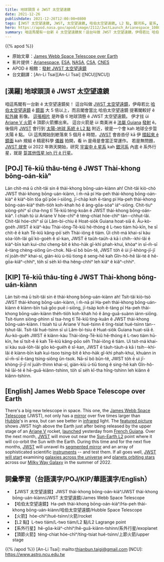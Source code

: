 ```yaml
---
title: 地球頭頂 ê JWST 太空望遠鏡
date: 2021-12-26
publishdate: 2021-12-26T12:00:00+0800
tags: [JWST 太空望遠鏡, JWST, 太空望遠鏡, 哈伯太空望遠鏡, L2 點, 銀河系, 星系, 系外行星, 頂節火箭, 紅外線]
hero: https://apod.nasa.gov/apod/image/2112/JwstLaunch_Arianespace_1080.jpg
summary: 咱這馬閣有一台新 ê 太空望遠鏡矣！這台叫做 JWST 太空望遠鏡，伊毋若比 哈伯太空望遠鏡 ê 鏡面 大 5 倍以上，而且伊嘛比哈伯太空望遠鏡 提著 ê 紅外線波段影像閣較好。
---
```


{{% apod %}}

- 原始文章：[James Webb Space Telescope over Earth](https://apod.nasa.gov/apod/ap211226.html)
- 影片提供：[Arianespace](https://www.arianespace.com/), [ESA](https://www.esa.int/), [NASA](https://www.nasa.gov/), [CSA](https://www.asc-csa.gc.ca/), [CNES](https://cnes.fr/)
- APOD ê 相館：[發射 JWST 太空望遠鏡](https://www.facebook.com/media/set/?vanity=APOD.Sky&set=a.4297444840359702)
- 台文翻譯：[An-Li Tsai][An-Li Tsai] ([NCU][NCU])

## [漢羅] 地球頭頂 ê JWST 太空望遠鏡
咱這馬閣有一台新 ê 太空望遠鏡矣！
這台叫做 [JWST 太空望遠鏡][James Webb Space Telescope]，伊毋若比 [哈伯太空望遠鏡][Hubble] ê [鏡面][mirror] 大 5 倍以上，而且閣會當比 哈伯太空望遠鏡 提著閣較好 ê [紅外線][infrared] 影像。
[這張相片][featured picture] 是昨昏 tī 地球頂懸 ê JWST 太空望遠鏡。
伊才拄 ùi [Ariane V 火箭][Ariane V] ê 頂節火箭擲出來。
這台火箭是 ùi 南美洲 ê [法屬 Guiana][French Guiana] [發射][launched] ê。
後個月 [JWST][JWST 1] 會行到 [太陽-地球 系統 ê L2 點][Sun-Earth L2] 附近，彼是一个會 kah 地球仝步踅太陽 ê 點。
Ùi 這馬開始到紲落來 5 個月 ê 時間，[JWST][JWST 2] 會沓沓仔 kā 伊 [摺起來 ê 鏡面][segmented mirror] kah 規組 ê 精密科學 [儀器][instruments] 拍開，看 in 是毋是會當正常運作。
若是無問題，[JWST 就會][JWST will start] ùi 2022 年熱天開始，研究 [宇宙中 ê 星系][galaxies across the universe] kah [銀河系][Milky Way Galaxy] 內底 ê 系外行星，就是 [踅其他恆星 leh 行 ê 行星][planets orbiting stars]。

## [POJ] Tē-kiû thâu-téng ê JWST Thài-khong bōng-oán-kiàⁿ
Lán chit-má ū chi̍t-tâi sin ê thài-khong bōng-uán-kiànn ah!
Chit-tâi kiò-chò JWST thài-khong bōng-uán-kiànn, i m̄-nā pí Ha-peh thài-khong bōng-oán-kiàⁿ ê kiàⁿ-bīn tōa gō͘ pōe í-siōng, jī-cha̍p koh ē-tàng pí Ha-peh thài-khong bōng-oán-kiàⁿ the̍h-tio̍h koh-khah hó ê âng-gōa-sòaⁿ iáⁿ-siōng.
Chit-tiuⁿ siòng-phìⁿ sī cha-hng tī Tē-kiû téng-koân ê JWST thài-khong bōng-oán-kiàⁿ.
I chiah tú ùi Ariane V hóe-chìⁿ ê téng-chiat hóe-chìⁿ tàn--chhut-lâi.
Chit-tâi hóe-chìⁿ sī ùi Lâm-bí-chiu ê Hoat-sio̍k Guiana hoat-siā ê.
Āu-kò-goe̍h JWST ē kiâⁿ-kàu Thài-iông-Tē-kiû hē-thóng ê L-two tiám hū-kīn, he sī chi̍t-ê ē kah Tē-kiû kâng-pō͘ se̍h Thài-iông ê tiám.
Ùi chit-má khai-sí kàu sòa-lo̍h-lâi gō͘ kò-goe̍h ê sî-kan, JWST ē tau̍h-tau̍h-á kā i chih--khí-lâi ê kiàⁿ-bīn kah kui-cho͘ cheng-bi̍t ê kho-ha̍k gî-khì phah-khui, khòaⁿ in sī-m̄-sī ē-tàng chèng-siông ūn-chok.
Nā-sī bô būn-tê, JWST to̍h ē ùi jī-khòng-jī-jī nî joa̍h-thiⁿ khai-sí, gián-kiù ú-tiū tiong ê seng-hē kah Gîn-hô-hē lāi-té ê hē-gōa-kiâⁿ-chhiⁿ, to̍h sī se̍h kî-tha hêng-chhiⁿ leh kiâⁿ ê kiâⁿ-chhiⁿ.

## [KIP] Tē-kiû thâu-tíng ê JWST Thài-khong bōng-uán-kiànn
Lán tsit-má ū tsi̍t-tâi sin ê thài-khong bōng-uán-kiànn ah!
Tsit-tâi kiò-tsò JWST thài-khong bōng-uán-kiànn, i m̄-nā pí Ha-peh thài-khong bōng-uán-kiànn ê kiànn-bīn tuā gōo puē í-siōng, jī-tsa̍p koh ē-tàng pí Ha-peh thài-khong bōng-uán-kiànn the̍h-tio̍h koh-khah hó ê âng-guā-suànn iánn-siōng.
Tsit-tiunn siòng-phìnn sī tsa-hng tī Tē-kiû tíng-kuân ê JWST thài-khong bōng-uán-kiànn.
I tsiah tú uì Ariane V hué-tsìnn ê tíng-tsiat hué-tsìnn tàn--tshut-lâi.
Tsit-tâi hué-tsìnn sī uì Lâm-bí-tsiu ê Huat-sio̍k Guiana huat-siā ê.
Āu-kò-gue̍h JWST ē kiânn-kàu Thài-iông-Tē-kiû hē-thóng ê L-two tiám hū-kīn, he sī tsi̍t-ê ē kah Tē-kiû kâng-pōo se̍h Thài-iông ê tiám.
Uì tsit-má khai-sí kàu suà-lo̍h-lâi gōo kò-gue̍h ê sî-kan, JWST ē ta̍uh-ta̍uh-á kā i tsih--khí-lâi ê kiànn-bīn kah kui-tsoo tsing-bi̍t ê kho-ha̍k gî-khì phah-khui, khuànn in sī-m̄-sī ē-tàng tsìng-siông ūn-tsok.
Nā-sī bô būn-tê, JWST to̍h ē uì jī-khòng-jī-jī nî jua̍h-thinn khai-sí, gián-kiù ú-tiū tiong ê sing-hē kah Gîn-hô-hē lāi-té ê hē-guā-kiânn-tshinn, to̍h sī se̍h kî-tha hîng-tshinn leh kiânn ê kiânn-tshinn.

## [English] James Webb Space Telescope over Earth
There's a big new telescope in space.
This one, the [James Webb Space Telescope][James Webb Space Telescope] (JWST), not only has a [mirror][mirror] over five times larger than [Hubble][Hubble]'s in area, but can see better in [infrared][infrared] light.
The [featured picture][featured picture] shows JWST high above the Earth just after being released by the upper stage of an [Ariane V][Ariane V] rocket, [launched][launched] yesterday from [French Guiana][French Guiana].
Over the next month, [JWST][JWST 1] will move out near the [Sun-Earth L2][Sun-Earth L2] point where it will co-orbit the Sun with the Earth.
During this time and for the next five months, [JWST][JWST 2] will unravel its [segmented mirror][segmented mirror] and an array of sophisticated scientific [instruments][instruments] -- and test them.
If all goes well, [JWST will start][JWST will start] examining [galaxies across the universe][galaxies across the universe] and [planets orbiting stars][planets orbiting stars] across our [Milky Way Galaxy][Milky Way Galaxy] in the summer of 2022.

## 詞彙學習（台語漢字/POJ/KIP/華語漢字/English）
- 【JWST 太空望遠鏡】JWST thài-khong bōng-oán-kiàⁿ/JWST thài-khong bōng-uán-kiànn/JWST 太空望遠鏡/James Webb Space Telescope
- 【哈伯太空望遠鏡】Ha-peh thài-khong bōng-oán-kiàⁿ/Ha-peh thài-khong bōng-uán-kiànn/哈伯太空望遠鏡/Hubble Space Telescope
- 【火箭】hóe-chìⁿ/hué-tsìnn/火箭/rocket
- 【L2 點】L-two tiám/L-two tiám/L2 點/L2 Lagrange point
- 【系外行星】hē-gōa-kiâⁿ-chhiⁿ/hē-guā-kiânn-tshinn/系外行星/exoplanet
- 【頂節火箭】téng-chiat hóe-chìⁿ/tíng-tsiat hué-tsìnn/上節火箭/upper stage


{{% /apod %}}
[An-Li Tsai]: mailto:thianbun.taigi@gmail.com
[NCU]: https://www.astro.ncu.edu.tw

[James Webb Space Telescope]:https://www.jwst.nasa.gov/
[mirror]:https://webb.nasa.gov/content/observatory/ote/mirrors/index.html
[Hubble]:https://apod.nasa.gov/apod/ap090525.html
[infrared]:https://science.nasa.gov/ems/07_infraredwaves
[featured picture]:https://www.nasa.gov/press-release/nasas-webb-telescope-launches-to-see-first-galaxies-distant-worlds
[Ariane V]:https://www.esa.int/Enabling_Support/Space_Transportation/Launch_vehicles/Ariane_5
[launched]:https://youtu.be/7nT7JGZMbtM
[French Guiana]:https://en.wikipedia.org/wiki/French_Guiana
[JWST 1]:https://jwst.nasa.gov/content/about/faqs/faq.html
[Sun-Earth L2]:https://solarsystem.nasa.gov/resources/754/what-is-a-lagrange-point/
[JWST 2]:https://youtu.be/69uT90tEJdE
[segmented mirror]:https://apod.nasa.gov/apod/ap160509.html
[instruments]:https://www.nasa.gov/mission_pages/webb/instruments/index.html
[JWST will start]:https://jwst.nasa.gov/content/science/index.html
[galaxies across the universe]:https://jwst.nasa.gov/content/science/galaxies.html
[planets orbiting stars]:https://jwst.nasa.gov/content/science/origins.html
[Milky Way Galaxy]:https://www.amnh.org/explore/ology/astronomy/the-milky-way-galaxy2
